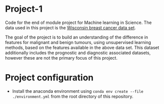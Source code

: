 # Project-1

Code for the end of module project for Machine learning in Science.
The data used in this project is the [Wisconsin breast cancer data set](https://archive.ics.uci.edu/ml/datasets/Breast+Cancer+Wisconsin+%28Original%29).

The goal of the project is to build an understanding of the difference in features for malignant and benign tumours, 
using unsupervised learning methods, based on the features available in the above data set. This dataset additionally
includes the prognostic and diagnostic associated datasets, however these are not the primary focus of this project.

# Project configuration

- Install the anaconda environment using `conda env create --file ./environment.yml` from the root directory of this
	repository.
